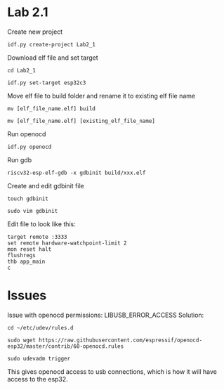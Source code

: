 # Lab 2.1
Create new project
```
idf.py create-project Lab2_1
```
Download elf file and set target
```
cd Lab2_1
```
```
idf.py set-target esp32c3
```
Move elf file to build folder and rename it to existing elf file name
```
mv [elf_file_name.elf] build
```
```
mv [elf_file_name.elf] [existing_elf_file_name]
```
Run openocd
```
idf.py openocd
```
Run gdb
```
riscv32-esp-elf-gdb -x gdbinit build/xxx.elf
```
Create and edit gdbinit file
```
touch gdbinit
```
```
sudo vim gdbinit
```
Edit file to look like this:
```
target remote :3333
set remote hardware-watchpoint-limit 2
mon reset halt
flushregs
thb app_main
c
```

# Issues
Issue with openocd permissions: LIBUSB_ERROR_ACCESS
Solution:
```
cd ~/etc/udev/rules.d
```
```
sudo wget https://raw.githubusercontent.com/espressif/openocd-esp32/master/contrib/60-openocd.rules 
```
```
sudo udevadm trigger
```
This gives openocd access to usb connections, which is how it will have access to the esp32.
